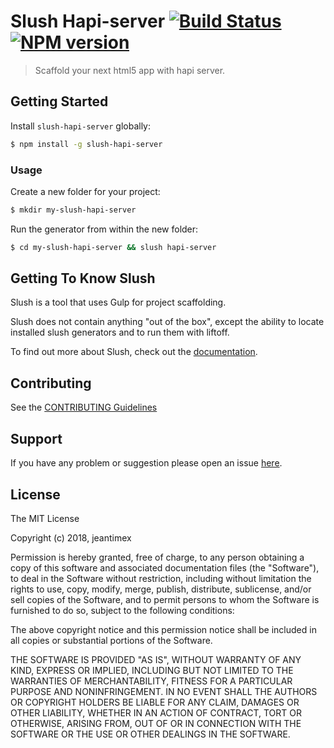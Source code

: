 # Slush Hapi-server [![Build Status](https://secure.travis-ci.org/jeantimex/slush-hapi-server.png?branch=master)](https://travis-ci.org/jeantimex/slush-hapi-server) [![NPM version](https://badge-me.herokuapp.com/api/npm/slush-hapi-server.png)](http://badges.enytc.com/for/npm/slush-hapi-server)

> Scaffold your next html5 app with hapi server.


## Getting Started

Install `slush-hapi-server` globally:

```bash
$ npm install -g slush-hapi-server
```

### Usage

Create a new folder for your project:

```bash
$ mkdir my-slush-hapi-server
```

Run the generator from within the new folder:

```bash
$ cd my-slush-hapi-server && slush hapi-server
```

## Getting To Know Slush

Slush is a tool that uses Gulp for project scaffolding.

Slush does not contain anything "out of the box", except the ability to locate installed slush generators and to run them with liftoff.

To find out more about Slush, check out the [documentation](https://github.com/slushjs/slush).

## Contributing

See the [CONTRIBUTING Guidelines](https://github.com/jeantimex/slush-hapi-server/blob/master/CONTRIBUTING.md)

## Support
If you have any problem or suggestion please open an issue [here](https://github.com/jeantimex/slush-hapi-server/issues).

## License 

The MIT License

Copyright (c) 2018, jeantimex

Permission is hereby granted, free of charge, to any person
obtaining a copy of this software and associated documentation
files (the "Software"), to deal in the Software without
restriction, including without limitation the rights to use,
copy, modify, merge, publish, distribute, sublicense, and/or sell
copies of the Software, and to permit persons to whom the
Software is furnished to do so, subject to the following
conditions:

The above copyright notice and this permission notice shall be
included in all copies or substantial portions of the Software.

THE SOFTWARE IS PROVIDED "AS IS", WITHOUT WARRANTY OF ANY KIND,
EXPRESS OR IMPLIED, INCLUDING BUT NOT LIMITED TO THE WARRANTIES
OF MERCHANTABILITY, FITNESS FOR A PARTICULAR PURPOSE AND
NONINFRINGEMENT. IN NO EVENT SHALL THE AUTHORS OR COPYRIGHT
HOLDERS BE LIABLE FOR ANY CLAIM, DAMAGES OR OTHER LIABILITY,
WHETHER IN AN ACTION OF CONTRACT, TORT OR OTHERWISE, ARISING
FROM, OUT OF OR IN CONNECTION WITH THE SOFTWARE OR THE USE OR
OTHER DEALINGS IN THE SOFTWARE.


